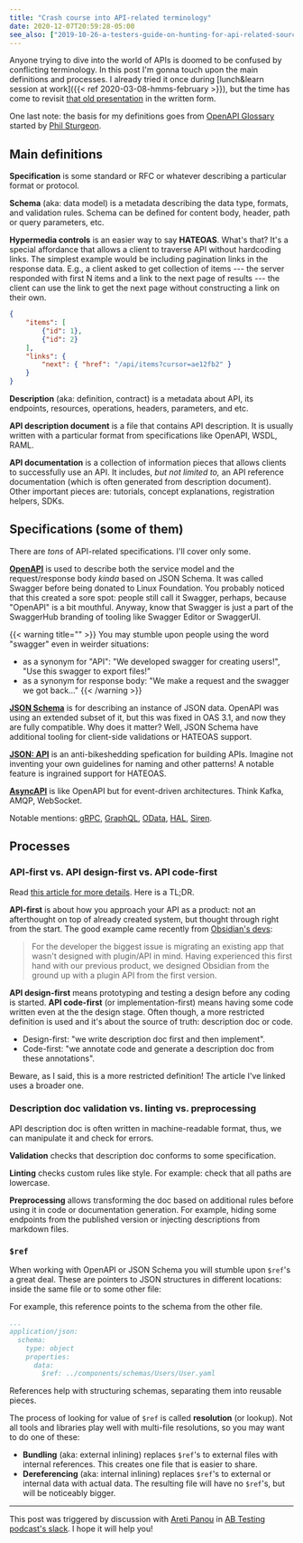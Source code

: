 ```yaml
---
title: "Crash course into API-related terminology"
date: 2020-12-07T20:59:28-05:00
see_also: ["2019-10-26-a-testers-guide-on-hunting-for-api-related-sources"]
---
```


Anyone trying to dive into the world of APIs is doomed to be confused by conflicting terminology. In this post I'm gonna touch upon the main definitions and processes. I already tried it once during [lunch&learn session at work]({{< ref 2020-03-08-hmms-february >}}), but the time has come to revisit [that old presentation](https://github.com/aviskase/trucs/blob/master/api_salad.pdf) in the written form.
 
One last note: the basis for my definitions goes from [OpenAPI Glossary](https://github.com/openapi-contrib/glossary) started by [Phil Sturgeon](https://philsturgeon.com/).
 

## Main definitions
**Specification** is some standard or RFC or whatever describing a particular format or protocol. 

**Schema** (aka: data model) is a metadata describing the data type, formats, and validation rules. Schema can be defined for content body, header, path or query parameters, etc.

**Hypermedia controls** is an easier way to say **HATEOAS**. What's that? It's a special affordance that allows a client to traverse API without hardcoding links. The simplest example would be including pagination links in the response data. E.g., a client asked to get collection of items --- the server responded with first N items and a link to the next page of results --- the client can use the link to get the next page without constructing a link on their own. 

```json
{
    "items": [
        {"id": 1},
        {"id": 2}
    ],
    "links": {
        "next": { "href": "/api/items?cursor=ae12fb2" }
    }
}
```


**Description** (aka: definition, contract) is a metadata about API, its endpoints, resources, operations, headers, parameters, and etc. 

**API description document** is a file that contains API description. It is usually written with a particular format from specifications like OpenAPI, WSDL, RAML.

**API documentation** is a collection of information pieces that allows clients to successfully use an API. It includes, *but not limited to,* an API reference documentation (which is often generated from description document). Other important pieces are: tutorials, concept explanations, registration helpers, SDKs.

## Specifications (some of them)

There are *tons* of API-related specifications. I'll cover only some.

**[OpenAPI](https://www.openapis.org/)** is used to describe both the service model and the request/response body *kinda* based on JSON Schema. It was called Swagger before being donated to Linux Foundation. You probably noticed that this created a sore spot: people still call it Swagger, perhaps, because "OpenAPI" is a bit mouthful. Anyway, know that Swagger is just a part of the  SwaggerHub branding of tooling like Swagger Editor or SwaggerUI. 

{{< warning title="" >}}
You may stumble upon people using the word "swagger" even in weirder situations:

- as a synonym for "API": "We developed swagger for creating users!", "Use this swagger to export files!" 
- as a synonym for response body: "We make a request and the swagger we got back…"
{{< /warning >}}


**[JSON Schema](https://json-schema.org/)** is for describing an instance of JSON data. OpenAPI was using an extended subset of it, but this was fixed in OAS 3.1, and now they are fully compatible. Why does it matter? Well, JSON Schema have additional tooling for client-side validations or HATEOAS support.

**[JSON: API](https://jsonapi.org/)** is an anti-bikeshedding spefication for building APIs. Imagine not inventing your own guidelines for naming and other patterns! A notable feature is  ingrained support for HATEOAS.

**[AsyncAPI](https://www.asyncapi.com/)** is like OpenAPI but for event-driven architectures. Think Kafka, AMQP, WebSocket.

Notable mentions: [gRPC](https://grpc.io/), [GraphQL](https://graphql.org/), [OData](https://www.odata.org/), [HAL](http://stateless.co/hal_specification.html), [Siren](https://github.com/kevinswiber/siren).


## Processes

 ### API-first vs. API design-first vs. API code-first
 
Read [this article for more details](https://stoplight.io/blog/is-api-planning-the-same-thing-as-api-design/). Here is a TL;DR.

**API-first** is about how you approach your API as a product: not an afterthought on top of already created system, but thought through right from the start. The good example came recently from [Obsidian's devs](https://obsidian.md/):

> For the developer the biggest issue is migrating an existing app that wasn't designed with plugin/API in mind. Having experienced this first hand with our previous product, we designed Obsidian from the ground up with a plugin API from the first version.

**API design-first** means prototyping and testing a design before any coding is started. **API code-first** (or implementation-first) means having some code written even at the the design stage. Often though, a more restricted definition is used and it's about the source of truth: description doc or code.

- Design-first: "we write description doc first and then implement".
- Code-first: "we annotate code and generate a description doc from these annotations".

Beware, as I said, this is a more restricted definition! The article I've linked uses a broader one.
 
  
 ### Description doc validation vs. linting vs. preprocessing
 
 API description doc is often written in machine-readable format, thus, we can manipulate it and check for errors. 
 
**Validation** checks that description doc conforms to some specification. 

**Linting**  checks custom rules like style. For example: check that all paths are lowercase.

**Preprocessing** allows transforming the doc based on additional rules before using it in code or documentation generation. For example, hiding some endpoints from the published version or injecting descriptions from markdown files. 


 ### `$ref`
 
When working with OpenAPI or JSON Schema you will stumble upon `$ref`'s a great deal. These are pointers to JSON structures in different locations: inside the same file or to some other file:

For example, this reference points to the schema from the other file.

```yaml
...
application/json:
  schema:
    type: object
    properties:
      data:
        $ref: ../components/schemas/Users/User.yaml
```

References help with structuring schemas, separating them into reusable pieces. 

The process of looking for value of `$ref` is called **resolution** (or lookup). Not all tools and libraries play well with multi-file resolutions, so you may want to do one of these:

- **Bundling** (aka: external inlining) replaces `$ref`'s to external files with internal references. This creates one file that is easier to share.
- **Dereferencing** (aka: internal inlining) replaces `$ref`'s to external or internal data with actual data. The resulting file will have no `$ref`'s, but will be noticeably bigger.

---

This post was triggered by discussion with [Areti Panou](https://unremarkabletester.com/) in [AB Testing podcast's slack](https://www.angryweasel.com/ABTesting/). I hope it will help you!
